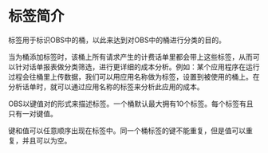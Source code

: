 # 标签简介<a name="zh-cn_topic_0071293676"></a>

标签用于标识OBS中的桶，以此来达到对OBS中的桶进行分类的目的。

当为桶添加标签时，该桶上所有请求产生的计费话单里都会带上这些标签，从而可以针对话单报表做分类筛选，进行更详细的成本分析。例如：某个应用程序在运行过程会往桶里上传数据，我们可以用应用名称做为标签，设置到被使用的桶上。在分析话单时，就可以通过应用名称的标签来分析此应用的成本。

OBS以键值对的形式来描述标签。一个桶默认最大拥有10个标签。每个标签有且只有一对键值。

键和值可以任意顺序出现在标签中。同一个桶标签的键不能重复，但是值可以重复，并且可以为空。

